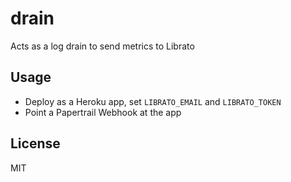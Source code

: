 # drain

Acts as a log drain to send metrics to Librato

## Usage

* Deploy as a Heroku app, set `LIBRATO_EMAIL` and `LIBRATO_TOKEN`
* Point a Papertrail Webhook at the app

## License

MIT
